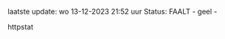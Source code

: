 laatste update: 
wo 13-12-2023 21:52   uur 
Status: FAALT - geel - 
<div class="service Y">httpstat</div>